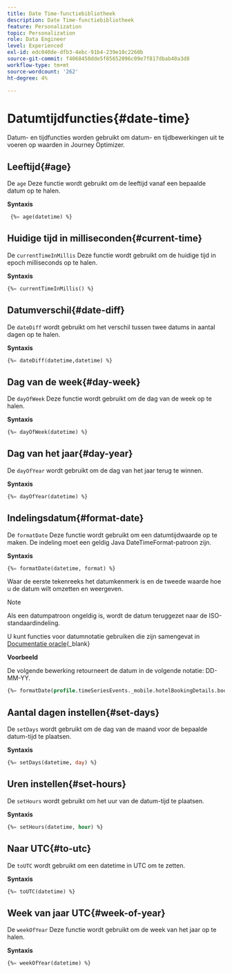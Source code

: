 ```yaml
---
title: Date Time-functiebibliotheek
description: Date Time-functiebibliotheek
feature: Personalization
topic: Personalization
role: Data Engineer
level: Experienced
exl-id: edc040de-dfb3-4ebc-91b4-239e10c2260b
source-git-commit: f4068450dde5f85652096c09e7f817dbab40a3d8
workflow-type: tm+mt
source-wordcount: '262'
ht-degree: 4%

---
```


# Datumtijdfuncties{#date-time}

Datum- en tijdfuncties worden gebruikt om datum- en tijdbewerkingen uit te voeren op waarden in Journey Optimizer.

## Leeftijd{#age}

De `age` Deze functie wordt gebruikt om de leeftijd vanaf een bepaalde datum op te halen.

**Syntaxis**

```sql
 {%= age(datetime) %}
```

<!--
**Example**

The following operation gets the value of the identity map for the key `example@example.com`.

```sql
 {%= age(datetime) %}
```
-->

## Huidige tijd in milliseconden{#current-time}

De `currentTimeInMillis` Deze functie wordt gebruikt om de huidige tijd in epoch milliseconds op te halen.

**Syntaxis**

```sql
{%= currentTimeInMillis() %}
```

<!--
**Example**

The following operation gets all the keys for the map `identityMap`.

```sql
{%= keys(identityMap) %}
```
-->

## Datumverschil{#date-diff}

De `dateDiff` wordt gebruikt om het verschil tussen twee datums in aantal dagen op te halen.

**Syntaxis**

```sql
{%= dateDiff(datetime,datetime) %}
```

<!--
**Example**

The following operation gets all the values for the map `identityMap`.

```sql
{%= values(identityMap) %}
```
-->


## Dag van de week{#day-week}

De `dayOfWeek` Deze functie wordt gebruikt om de dag van de week op te halen.

**Syntaxis**

```sql
{%= dayOfWeek(datetime) %}
```

<!--
**Example**

The following operation gets all the values for the map `identityMap`.

```sql
{%= values(identityMap) %}
```
-->

## Dag van het jaar{#day-year}

De `dayOfYear` wordt gebruikt om de dag van het jaar terug te winnen.

**Syntaxis**

```sql
{%= dayOfYear(datetime) %}
```

<!--
**Example**

The following operation gets all the values for the map `identityMap`.

```sql
{%= values(identityMap) %}
```
-->

## Indelingsdatum{#format-date}

De `formatDate` Deze functie wordt gebruikt om een datumtijdwaarde op te maken. De indeling moet een geldig Java DateTimeFormat-patroon zijn.

**Syntaxis**

```sql
{%= formatDate(datetime, format) %}
```

Waar de eerste tekenreeks het datumkenmerk is en de tweede waarde hoe u de datum wilt omzetten en weergeven.

>[!NOTE]
>
> Als een datumpatroon ongeldig is, wordt de datum teruggezet naar de ISO-standaardindeling.
>
> U kunt functies voor datumnotatie gebruiken die zijn samengevat in [Documentatie oracle](https://docs.oracle.com/javase/8/docs/api/java/time/format/DateTimeFormatter.html){_blank}

**Voorbeeld**

De volgende bewerking retourneert de datum in de volgende notatie: DD-MM-YY.

```sql
{%= formatDate(profile.timeSeriesEvents._mobile.hotelBookingDetails.bookingDate, "MM/DD/YY") %}
```

## Aantal dagen instellen{#set-days}

De `setDays` wordt gebruikt om de dag van de maand voor de bepaalde datum-tijd te plaatsen.

**Syntaxis**

```sql
{%= setDays(datetime, day) %}
```

<!--
**Example**

The following operation gets all the values for the map `identityMap`.

```sql
{%= values(identityMap) %}
```
-->

## Uren instellen{#set-hours}

De `setHours` wordt gebruikt om het uur van de datum-tijd te plaatsen.

**Syntaxis**

```sql
{%= setHours(datetime, hour) %}
```

<!--
**Example**

The following operation gets all the values for the map `identityMap`.

```sql
{%= values(identityMap) %}
```
-->


## Naar UTC{#to-utc}

De `toUTC` wordt gebruikt om een datetime in UTC om te zetten.


**Syntaxis**

```sql
{%= toUTC(datetime) %}
```

<!--
**Example**

The following operation gets all the values for the map `identityMap`.

```sql
{%= values(identityMap) %}
```
-->


## Week van jaar UTC{#week-of-year}

De `weekOfYear` Deze functie wordt gebruikt om de week van het jaar op te halen.

**Syntaxis**

```sql
{%= weekOfYear(datetime) %}
```

<!--
**Example**

The following operation gets all the values for the map `identityMap`.

```sql
{%= values(identityMap) %}
```
-->